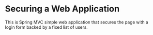# Securing a Web Application

This is Spring MVC simple web application that secures the page with a login form backed by a fixed list of users.
